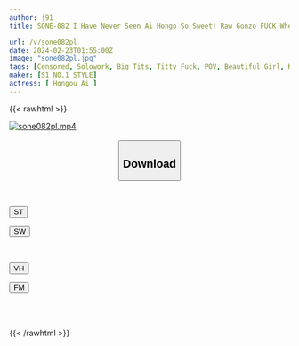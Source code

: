 ```yaml
---
author: j91
title: SONE-082 I Have Never Seen Ai Hongo So Sweet! Raw Gonzo FUCK Where The Two Of Us Fucked All Night With Our Privates Fully Exposed

url: /v/sone082pl
date: 2024-02-23T01:55:00Z
image: "sone082pl.jpg"
tags: [Censored, Solowork, Big Tits, Titty Fuck, POV, Beautiful Girl, Kiss	]
maker: [S1 NO.1 STYLE]
actress: [ Hongou Ai ]
---
```



{{< rawhtml >}}

<div class="video" data-videoid="AAMY2weDZqhX0kp">
    <a href="javascript:;">
        <img src="/v/sone082pl/sone082pl.jpg" width="WIDTH" height="HEIGHT" alt="sone082pl.mp4" loading="lazy">
    </a>
</div>

<script type="text/javascript" src="https://j91.asia/asset/on-demand-st.js"></script>

<br>
  <link rel="stylesheet" href="https://j91.asia/asset/bs5.css">
  
  <center>
  <button class="btn btn-primary" type="button" data-bs-toggle="collapse" data-bs-target=".multi-collapse" aria-expanded="false" aria-controls="multiCollapseExample1 multiCollapseExample2"><h2>Download</h2></button></center>
</p>
<div class="row">
  <div class="col">
    <div class="collapse multi-collapse" id="multiCollapseExample1">
      <div class="card card-body">
	      	      <br>
<div class="buttons">  
<p><a href="https://streamtape.to/v/AAMY2weDZqhX0kp" target="_blank"><button class="btn-hover color-3"><i class="fa fa-download"></i> ST</button></a></p>
<p><a href="https://cdnwish.com/5shovc8orii6" target="_blank"><button class="btn-hover color-2"><i class="fa fa-download"></i> SW</button></a></p></div>
    </div>
  </div>
</div>
  <div class="col">
    <div class="collapse multi-collapse" id="multiCollapseExample2">
      <div class="card card-body">
	      <br>
<div class="buttons">
<p><a href="javascript:;"><button class="btn-hover color-9"><i class="fa fa-download"></i> VH</button></a></p>
<p><a href="javascript:;"><button class="btn-hover color-8"><i class="fa fa-download"></i> FM</button></a></p></div>
<br><br>
      </div>
    </div>
  </div>
</div>

{{< /rawhtml >}}
